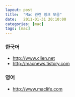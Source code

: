 ```yaml
---
layout: post
title:  "Mac 관련 링크 모음"
date:   2011-01-31 20:10:00
categories: [mac]
tags: [mac]
---
```

### 한국어

- http://www.clien.net
- http://macnews.tistory.com

### 영어

- http://www.maclife.com
